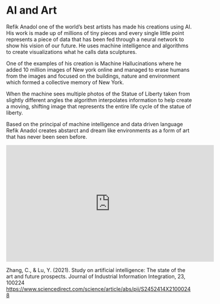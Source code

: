 # AI and Art

Refik Anadol one of the world’s best artists has made his creations using AI. His work is made up of millions of tiny pieces and every single little point represents a piece of data that has been fed through a neural network to show his vision of our future. He uses machine intelligence and algorithms to create visualizations what he calls data sculptures. 

One of the examples of his creation is Machine Hallucinations where he added 10 million images of New york online and managed to erase humans from the images and focused on the buildings, nature and environment which formed a collective memory of New York.

When the machine sees multiple photos of the Statue of Liberty taken from slightly different angles the algorithm interpolates information to help create a moving, shifting image that represents the entire life cycle of the statue of liberty. 

Based on the principal of machine intelligence and data driven language Refik Anadol creates abstarct and dream like environments as a form of art that has never been seen before. 

<iframe width="560" height="315" src="https://www.youtube.com/embed/I-EIVlHvHRM" title="YouTube video player" frameborder="0" allow="accelerometer; autoplay; clipboard-write; encrypted-media; gyroscope; picture-in-picture" allowfullscreen></iframe>

Zhang, C., & Lu, Y. (2021). Study on artificial intelligence: The state of the art and future prospects. Journal of Industrial Information Integration, 23, 100224 https://www.sciencedirect.com/science/article/abs/pii/S2452414X21000248
